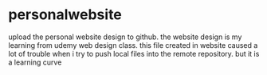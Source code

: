 # personalwebsite
upload the personal website design to github. the website design is my learning from udemy web design class.
this file created in website caused a lot of trouble when i try to push local files into the remote repository. but it is a learning curve
